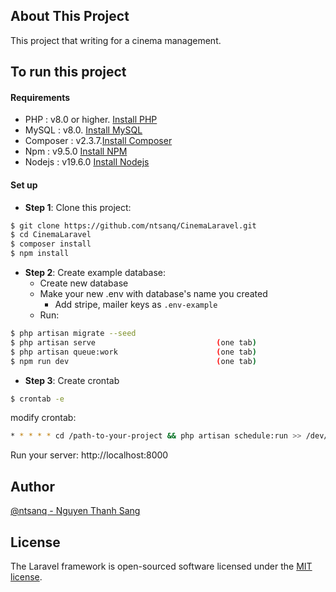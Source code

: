 ## About This Project

This project that writing for a cinema management.

## To run this project

#### Requirements

- PHP : v8.0 or
  higher. [Install PHP](https://nextgentips.com/2022/01/31/how-to-install-php-8-1-on-ubuntu-20-04/?noamp=mobile)
- MySQL : v8.0. [Install MySQL](https://www.digitalocean.com/community/tutorials/how-to-install-mysql-on-ubuntu-20-04)
- Composer :
  v2.3.7.[Install Composer](https://www.digitalocean.com/community/tutorials/how-to-install-and-use-composer-on-ubuntu-20-04)
- Npm : v9.5.0 [Install NPM](https://www.simplified.guide/nodejs/install-in-ubuntu-latest)
- Nodejs : v19.6.0 [Install Nodejs](https://www.simplified.guide/nodejs/install-in-ubuntu-latest)

#### Set up

- **Step 1**: Clone this project:

```sh  
$ git clone https://github.com/ntsanq/CinemaLaravel.git
$ cd CinemaLaravel
$ composer install
$ npm install
``` 

- **Step 2**: Create example database: <br>
    - Create new database <br>
    - Make your new .env with database's name you created <br>
        - Add stripe, mailer keys as `.env-example`
    - Run:

```sh  
$ php artisan migrate --seed 
$ php artisan serve                           (one tab)
$ php artisan queue:work                      (one tab)
$ npm run dev                                 (one tab)
```

- **Step 3**: Create crontab

```sh  
$ crontab -e
```

modify crontab:

```sh  
* * * * * cd /path-to-your-project && php artisan schedule:run >> /dev/null 2>&1
```

Run your server: http://localhost:8000

## Author

[@ntsanq - Nguyen Thanh Sang](https://github.com/ntsanq)

## License

The Laravel framework is open-sourced software licensed under the [MIT license](https://opensource.org/licenses/MIT).
